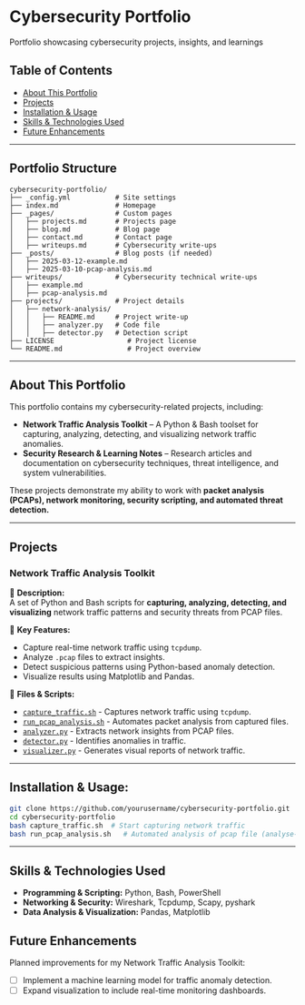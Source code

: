 # Cybersecurity Portfolio
Portfolio showcasing cybersecurity projects, insights, and learnings

## Table of Contents  
- [About This Portfolio](#about-this-portfolio)  
- [Projects](#projects)  
- [Installation & Usage](#installation--usage)  
- [Skills & Technologies Used](#skills--technologies-used)  
- [Future Enhancements](#future-enhancements)  

---

## Portfolio Structure
```
cybersecurity-portfolio/
├── _config.yml           # Site settings
├── index.md              # Homepage
├── _pages/               # Custom pages
│   ├── projects.md       # Projects page
│   ├── blog.md           # Blog page
│   ├── contact.md        # Contact page
│   ├── writeups.md       # Cybersecurity write-ups
├── _posts/               # Blog posts (if needed)
│   ├── 2025-03-12-example.md
│   ├── 2025-03-10-pcap-analysis.md
├── writeups/             # Cybersecurity technical write-ups
│   ├── example.md
│   ├── pcap-analysis.md
├── projects/             # Project details
│   ├── network-analysis/  
│   │   ├── README.md     # Project write-up
│   │   ├── analyzer.py   # Code file
│   │   ├── detector.py   # Detection script
├── LICENSE                  # Project license
└── README.md                # Project overview
```
---

## About This Portfolio  
This portfolio contains my cybersecurity-related projects, including:  
- **Network Traffic Analysis Toolkit** – A Python & Bash toolset for capturing, analyzing, detecting, and visualizing network traffic anomalies.  
- **Security Research & Learning Notes** – Research articles and documentation on cybersecurity techniques, threat intelligence, and system vulnerabilities.  

These projects demonstrate my ability to work with **packet analysis (PCAPs), network monitoring, security scripting, and automated threat detection.**  

---

## Projects  

### **Network Traffic Analysis Toolkit**  
📌 **Description:**  
A set of Python and Bash scripts for **capturing, analyzing, detecting, and visualizing** network traffic patterns and security threats from PCAP files.  

📂 **Key Features:**  
- Capture real-time network traffic using `tcpdump`.  
- Analyze `.pcap` files to extract insights.  
- Detect suspicious patterns using Python-based anomaly detection.  
- Visualize results using Matplotlib and Pandas.  

📜 **Files & Scripts:**  
- [`capture_traffic.sh`](scripts/capture_traffic.sh) - Captures network traffic using `tcpdump`.  
- [`run_pcap_analysis.sh`](scripts/run_pcap_analysis.sh) - Automates packet analysis from captured files.  
- [`analyzer.py`](scripts/analyzer.py) - Extracts network insights from PCAP files.  
- [`detector.py`](scripts/detector.py) - Identifies anomalies in traffic.  
- [`visualizer.py`](scripts/visualizer.py) - Generates visual reports of network traffic.  

---

## **Installation & Usage:**  
```bash
git clone https://github.com/yourusername/cybersecurity-portfolio.git
cd cybersecurity-portfolio
bash capture_traffic.sh  # Start capturing network traffic
bash run_pcap_analysis.sh   # Automated analysis of pcap file (analyse-detect-visualise)
```
---

## Skills & Technologies Used  
- **Programming & Scripting:** Python, Bash, PowerShell  
- **Networking & Security:** Wireshark, Tcpdump, Scapy, pyshark
- **Data Analysis & Visualization:** Pandas, Matplotlib  
  

## Future Enhancements  
Planned improvements for my Network Traffic Analysis Toolkit:  
- [ ] Implement a machine learning model for traffic anomaly detection.  
- [ ] Expand visualization to include real-time monitoring dashboards.  
